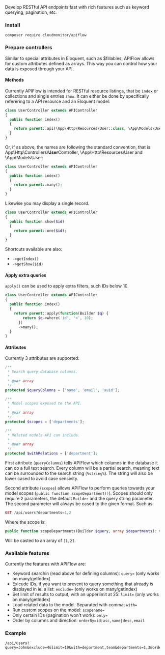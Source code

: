 Develop RESTful API endpoints fast with rich features such as keyword querying, pagination, etc.

### Install

```shell
composer require cloudmonitor/apiflow
```

### Prepare controllers
Similar to special attributes in Eloquent, such as $fillables, APIFlow allows for custom attributes defined as arrays. This way you can control how your data is exposed through your API.

#### Methods

Currently APIFlow is intended for RESTful resource listings, that be `index` or collections and single entries `show`. It can either be done by specifically referering to a API resource and an Eloquent model:

```php
class UserController extends APIController
{
  public function index()
  {
    return parent::api(\App\Http\Resources\User::class, \App\Models\User::class)->many();
  }
}
```

Or, if as above, the names are following the standard convention, that is App\Http\Controllers\\**User**Controller, \App\Http\Resources\User and \App\Models\User:

```php
class UserController extends APIController
{
  public function index()
  {
    return parent::many();
  }
}
```

Likewise you may display a single record.

```php
class UserController extends APIController
{
  public function show($id)
  {
    return parent::one($id);
  }
}
```

Shortcuts available are also:
* `->getIndex()`
* `->getShow($id)`

#### Apply extra queries

`apply()` can be used to apply extra filters, such IDs below 10.

```php
class UserController extends APIController
{
  public function index()
  {
    return parent::apply(function(Builder $q) {
        return $q->where('id', '<', 10);
      })
      ->many();
  }
}
```

#### Attributes

Currently 3 attributes are supported:

```php
/**
 * Search query database columns.
 * 
 * @var array
 */
protected $queryColumns = ['name', 'email', 'auid'];

/**
 * Model scopes exposed to the API.
 * 
 * @var array
 */
protected $scopes = ['departments'];

/**
 * Related models API can include.
 * 
 * @var array
 */
protected $withRelations = ['department'];
```

First attribute (`queryColumns`) tells APIFlow which columns in the database it can do a full text search. Every column will be a partial search, meaning text can be surrounded to the search string (`%string%`). The string will also be lower cased to avoid case sensivity.

Second attribute (`scopes`) allows APIFlow to perform queries towards your model scopes (`public function scopeDepartment()`). Scopes should only require 2 parameters, the default `Builder` and the query string parameter. The second parameter will always be cased to the given format. Such as:

```php
GET /api/users?departments=1,2
```

Where the scope is:

```php
public function scopeDepartments(Builder $query, array $departments): void
```

Will be casted to an array of `[1,2]`.

### Available features

Currently the features with APIFlow are:

* Keyword searchin (read above for defining columns): `query=` (only works on many/getIndex)
* Exlcude IDs, if you want to prevent to query something that already is displayed in ie. a list: `exclude=` (only works on many/getIndex)
* Set limit of results to output, with an upperlimit at 25: `limit=` (only works on many/getIndex)
* Load related data to the model. Separated with comma: `with=`
* Run custom scopes on the model: `scopename=`
* Only certain IDs (pagination won't work): `only=`
* Order by columns and direction: `orderBy=id|asc,name|desc,email`

### Example

```shell
/api/users?query=John&exclude=4&limit=10&with=department,team&departments=1,3&orderBy=name
```
